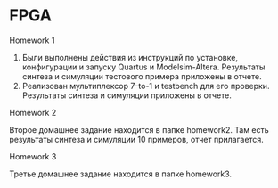 # FPGA
Homework 1
1) Были выполнены действия из инструкций по установке, конфигурации и запуску Quartus и Modelsim-Altera. Результаты синтеза и симуляции тестового примера приложены в отчете.
2) Реализован мультиплексор 7-to-1 и testbench для его проверки. Результаты синтеза и симуляции приложены в отчете.

Homework 2

Второе домашнее задание находится в папке homework2. Там есть результаты синтеза и симуляции 10 примеров, отчет прилагается.

Homework 3

Третье домашнее задание находится в папке homework3.
